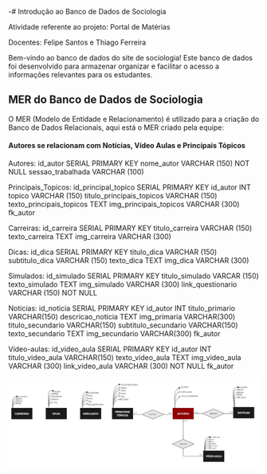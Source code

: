 -# Introdução ao Banco de Dados de Sociologia

Atividade referente ao projeto: Portal de Matérias

Docentes: Felipe Santos e Thiago Ferreira

Bem-vindo ao banco de dados do site de sociologia! Este banco de dados foi desenvolvido para armazenar organizar e facilitar o acesso a informações relevantes para os estudantes.

## MER do Banco de Dados de Sociologia

O MER (Modelo de Entidade e Relacionamento) é utilizado para a criação do Banco de Dados Relacionais, aqui está o MER criado pela equipe:

#### Autores se relacionam com Notícias, Vídeo Aulas e Principais Tópicos

Autores:
id_autor SERIAL PRIMARY KEY
nome_autor VARCHAR (150) NOT NULL
sessao_trabalhada VARCHAR (100)

Principais_Topicos:
id_principal_topico SERIAL PRIMARY KEY
id_autor INT
topico VARCHAR (150)
titulo_principais_topicos VARCHAR (150)
texto_principais_topicos TEXT
img_principais_topicos VARCHAR (300)
fk_autor

Carreiras:
id_carreira SERIAL PRIMARY KEY
titulo_carreira VARCHAR (150)
texto_carreira TEXT
img_carreira VARCHAR (300)

Dicas:
id_dica SERIAL PRIMARY KEY
titulo_dica VARCHAR (150)
subtitulo_dica VARCHAR (150)
texto_dica TEXT
img_dica VARCHAR (300)

Simulados:
id_simulado SERIAL PRIMARY KEY
titulo_simulado VARCAR (150)
texto_simulado TEXT
img_simulado VARCHAR (300)
link_questionario VARCHAR (150) NOT NULL

Noticias:
id_noticia SERIAL PRIMARY KEY
id_autor INT
titulo_primario VARCHAR(150)
descricao_noticia TEXT 
img_primaria VARCHAR(300)
titulo_secundario VARCHAR(150)
subtitulo_secundario VARCHAR(150)
texto_secundario TEXT
img_secundario VARCHAR(300)
fk_autor

Vídeo-aulas:
id_video_aula SERIAL PRIMARY KEY
id_autor INT
titulo_video_aula VARCHAR(150)
texto_video_aula TEXT
img_video_aula VARCHAR (300)
link_video_aula VARCHAR (300) NOT NULL
fk_autor

![DER](<DER- Banco de Dados Sociologia.jpeg>)